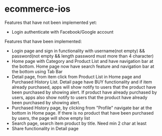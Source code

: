 # ecommerce-ios

Features that have not been implemented yet:
 - Login authenticate with Facebook/Google account

Features that have been implemented:
 - Login page and sign in functionality with username(not empty) && password(not empty && length password must more than 4 character)
 - Home page with Category and Product List and have navigation bar at the bottom. Home page now have search feature and navigation bar at the bottom using Tab Bar
 - Detail page, from item click from Product List in Home page and Purchased History List. Detail page have BUY functionality and if item already purchased, apps will show notify to users that the product have been purchased by showing alert. If product have already purchased by users, apps also show notify to users that the product have already been purchased by showing alert.
 - Purchased History page, by clicking from "Profile" navigate bar at the bottom in Home page. If there is no product that have been purchased by users, the page will show empty list
 - Search page, search item product by title. Need min 2 char at least
 - Share functionality in Detail page

